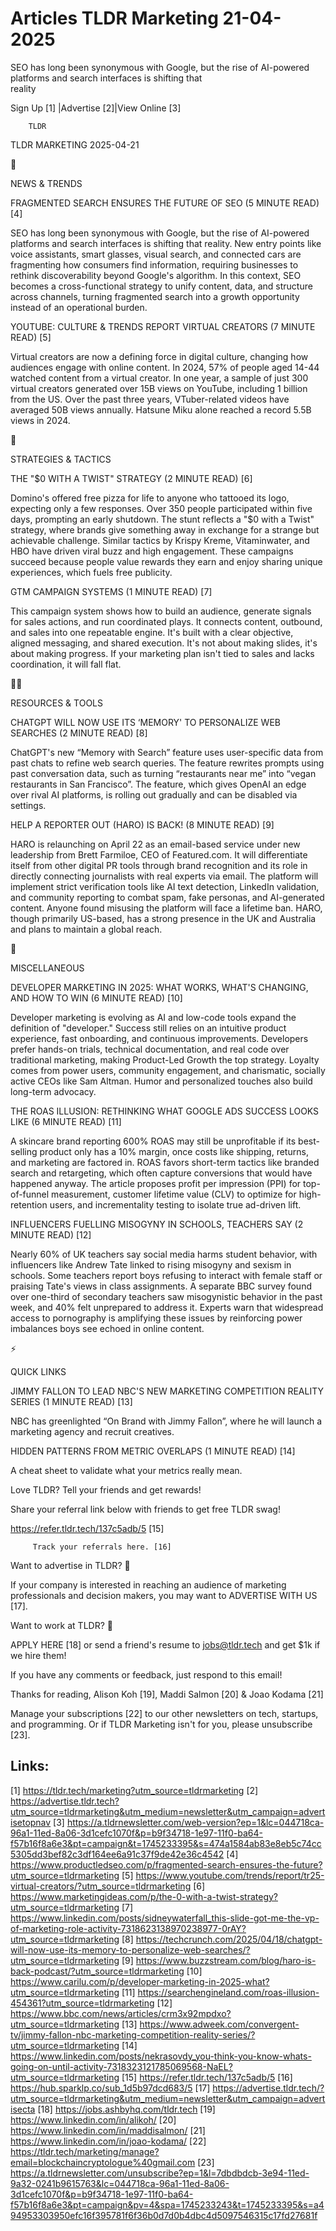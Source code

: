 # Articles TLDR Marketing 21-04-2025

SEO has long been synonymous with Google, but the rise of AI-powered
platforms and search interfaces is shifting that
reality ‌ ‌ ‌ ‌ ‌ ‌ ‌ ‌ ‌ ‌ ‌ ‌ ‌ ‌ ‌ ‌ ‌ ‌ ‌ ‌ ‌ ‌ ‌ ‌ ‌ ‌  ‌ ‌ ‌ ‌ ‌ ‌ ‌ ‌ ‌ ‌ ‌ ‌ ‌ ‌ ‌ ‌ ‌ ‌ ‌ ‌ ‌ ‌ ‌ ‌ ‌ ‌ 


 Sign Up [1] |Advertise [2]|View Online [3] 

		TLDR 

TLDR MARKETING 2025-04-21

📱 

NEWS & TRENDS

 FRAGMENTED SEARCH ENSURES THE FUTURE OF SEO (5 MINUTE READ) [4] 

 SEO has long been synonymous with Google, but the rise of AI-powered
platforms and search interfaces is shifting that reality. New entry
points like voice assistants, smart glasses, visual search, and
connected cars are fragmenting how consumers find information,
requiring businesses to rethink discoverability beyond Google's
algorithm. In this context, SEO becomes a cross-functional strategy to
unify content, data, and structure across channels, turning fragmented
search into a growth opportunity instead of an operational burden. 

 YOUTUBE: CULTURE & TRENDS REPORT VIRTUAL CREATORS (7 MINUTE READ) [5]


 Virtual creators are now a defining force in digital culture,
changing how audiences engage with online content. In 2024, 57% of
people aged 14-44 watched content from a virtual creator. In one year,
a sample of just 300 virtual creators generated over 15B views on
YouTube, including 1 billion from the US. Over the past three years,
VTuber-related videos have averaged 50B views annually. Hatsune Miku
alone reached a record 5.5B views in 2024. 

🚀 

STRATEGIES & TACTICS

 THE "$0 WITH A TWIST" STRATEGY (2 MINUTE READ) [6] 

 Domino's offered free pizza for life to anyone who tattooed its logo,
expecting only a few responses. Over 350 people participated within
five days, prompting an early shutdown. The stunt reflects a "$0 with
a Twist" strategy, where brands give something away in exchange for a
strange but achievable challenge. Similar tactics by Krispy Kreme,
Vitaminwater, and HBO have driven viral buzz and high engagement.
These campaigns succeed because people value rewards they earn and
enjoy sharing unique experiences, which fuels free publicity. 

 GTM CAMPAIGN SYSTEMS (1 MINUTE READ) [7] 

 This campaign system shows how to build an audience, generate signals
for sales actions, and run coordinated plays. It connects content,
outbound, and sales into one repeatable engine. It's built with a
clear objective, aligned messaging, and shared execution. It's not
about making slides, it's about making progress. If your marketing
plan isn't tied to sales and lacks coordination, it will fall flat. 

🧑‍💻 

RESOURCES & TOOLS

 CHATGPT WILL NOW USE ITS ‘MEMORY' TO PERSONALIZE WEB SEARCHES (2
MINUTE READ) [8] 

 ChatGPT's new “Memory with Search” feature uses user-specific
data from past chats to refine web search queries. The feature
rewrites prompts using past conversation data, such as turning
“restaurants near me” into “vegan restaurants in San
Francisco”. The feature, which gives OpenAI an edge over rival AI
platforms, is rolling out gradually and can be disabled via settings. 

 HELP A REPORTER OUT (HARO) IS BACK! (8 MINUTE READ) [9] 

 HARO is relaunching on April 22 as an email-based service under new
leadership from Brett Farmiloe, CEO of Featured.com. It will
differentiate itself from other digital PR tools through brand
recognition and its role in directly connecting journalists with real
experts via email. The platform will implement strict verification
tools like AI text detection, LinkedIn validation, and community
reporting to combat spam, fake personas, and AI-generated content.
Anyone found misusing the platform will face a lifetime ban. HARO,
though primarily US-based, has a strong presence in the UK and
Australia and plans to maintain a global reach. 

🎁 

MISCELLANEOUS

 DEVELOPER MARKETING IN 2025: WHAT WORKS, WHAT'S CHANGING, AND HOW TO
WIN (6 MINUTE READ) [10] 

 Developer marketing is evolving as AI and low-code tools expand the
definition of "developer." Success still relies on an intuitive
product experience, fast onboarding, and continuous improvements.
Developers prefer hands-on trials, technical documentation, and real
code over traditional marketing, making Product-Led Growth the top
strategy. Loyalty comes from power users, community engagement, and
charismatic, socially active CEOs like Sam Altman. Humor and
personalized touches also build long-term advocacy. 

 THE ROAS ILLUSION: RETHINKING WHAT GOOGLE ADS SUCCESS LOOKS LIKE (6
MINUTE READ) [11] 

 A skincare brand reporting 600% ROAS may still be unprofitable if its
best-selling product only has a 10% margin, once costs like shipping,
returns, and marketing are factored in. ROAS favors short-term tactics
like branded search and retargeting, which often capture conversions
that would have happened anyway. The article proposes profit per
impression (PPI) for top-of-funnel measurement, customer lifetime
value (CLV) to optimize for high-retention users, and incrementality
testing to isolate true ad-driven lift. 

 INFLUENCERS FUELLING MISOGYNY IN SCHOOLS, TEACHERS SAY (2 MINUTE
READ) [12] 

 Nearly 60% of UK teachers say social media harms student behavior,
with influencers like Andrew Tate linked to rising misogyny and sexism
in schools. Some teachers report boys refusing to interact with female
staff or praising Tate's views in class assignments. A separate BBC
survey found over one-third of secondary teachers saw misogynistic
behavior in the past week, and 40% felt unprepared to address it.
Experts warn that widespread access to pornography is amplifying these
issues by reinforcing power imbalances boys see echoed in online
content. 

⚡ 

QUICK LINKS

 JIMMY FALLON TO LEAD NBC'S NEW MARKETING COMPETITION REALITY SERIES
(1 MINUTE READ) [13] 

 NBC has greenlighted “On Brand with Jimmy Fallon”, where he will
launch a marketing agency and recruit creatives. 

 HIDDEN PATTERNS FROM METRIC OVERLAPS (1 MINUTE READ) [14] 

 A cheat sheet to validate what your metrics really mean. 

Love TLDR? Tell your friends and get rewards!

 Share your referral link below with friends to get free TLDR swag! 

 https://refer.tldr.tech/137c5adb/5 [15] 

		 Track your referrals here. [16] 

Want to advertise in TLDR? 📰

 If your company is interested in reaching an audience of marketing
professionals and decision makers, you may want to ADVERTISE WITH US
[17]. 

Want to work at TLDR? 💼

 APPLY HERE [18] or send a friend's resume to jobs@tldr.tech and get
$1k if we hire them! 

 If you have any comments or feedback, just respond to this email! 

Thanks for reading, 
Alison Koh [19], Maddi Salmon [20] & Joao Kodama [21] 

 Manage your subscriptions [22] to our other newsletters on tech,
startups, and programming. Or if TLDR Marketing isn't for you, please
unsubscribe [23]. 

 

Links:
------
[1] https://tldr.tech/marketing?utm_source=tldrmarketing
[2] https://advertise.tldr.tech?utm_source=tldrmarketing&utm_medium=newsletter&utm_campaign=advertisetopnav
[3] https://a.tldrnewsletter.com/web-version?ep=1&lc=044718ca-96a1-11ed-8a06-3d1cefc1070f&p=b9f34718-1e97-11f0-ba64-f57b16f8a6e3&pt=campaign&t=1745233395&s=474a1584ab83e8eb5c74cc5305dd3bef82c3df164ee6a91c37f9de42e36c4542
[4] https://www.productledseo.com/p/fragmented-search-ensures-the-future?utm_source=tldrmarketing
[5] https://www.youtube.com/trends/report/tr25-virtual-creators/?utm_source=tldrmarketing
[6] https://www.marketingideas.com/p/the-0-with-a-twist-strategy?utm_source=tldrmarketing
[7] https://www.linkedin.com/posts/sidneywaterfall_this-slide-got-me-the-vp-of-marketing-role-activity-7318623138970238977-0rAY?utm_source=tldrmarketing
[8] https://techcrunch.com/2025/04/18/chatgpt-will-now-use-its-memory-to-personalize-web-searches/?utm_source=tldrmarketing
[9] https://www.buzzstream.com/blog/haro-is-back-podcast/?utm_source=tldrmarketing
[10] https://www.carilu.com/p/developer-marketing-in-2025-what?utm_source=tldrmarketing
[11] https://searchengineland.com/roas-illusion-454361?utm_source=tldrmarketing
[12] https://www.bbc.com/news/articles/crm3x92mpdxo?utm_source=tldrmarketing
[13] https://www.adweek.com/convergent-tv/jimmy-fallon-nbc-marketing-competition-reality-series/?utm_source=tldrmarketing
[14] https://www.linkedin.com/posts/nekrasovdy_you-think-you-know-whats-going-on-until-activity-7318323121785069568-NaEL?utm_source=tldrmarketing
[15] https://refer.tldr.tech/137c5adb/5
[16] https://hub.sparklp.co/sub_1d5b97dcd683/5
[17] https://advertise.tldr.tech/?utm_source=tldrmarketing&utm_medium=newsletter&utm_campaign=advertisecta
[18] https://jobs.ashbyhq.com/tldr.tech
[19] https://www.linkedin.com/in/alikoh/
[20] https://www.linkedin.com/in/maddisalmon/
[21] https://www.linkedin.com/in/joao-kodama/
[22] https://tldr.tech/marketing/manage?email=blockchaincryptologue%40gmail.com
[23] https://a.tldrnewsletter.com/unsubscribe?ep=1&l=7dbdbdcb-3e94-11ed-9a32-0241b9615763&lc=044718ca-96a1-11ed-8a06-3d1cefc1070f&p=b9f34718-1e97-11f0-ba64-f57b16f8a6e3&pt=campaign&pv=4&spa=1745233243&t=1745233395&s=a494953303950efc16f395781f6f36b0d7d0b4dbc4d5097546315c17fd27681f